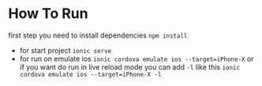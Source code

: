 # How To Run
first step you need to install dependencies 
 `npm install`
- for start project
 `ionic serve`
- for run on emulate ios
  `ionic cordova emulate ios --target=iPhone-X`
or if you want do run in live reload mode you can add `-l` like this
  `ionic cordova emulate ios --target=iPhone-X -l`

